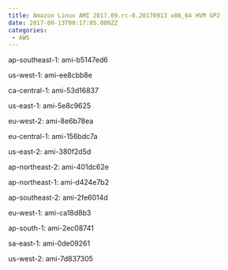 ```yaml
---
title: Amazon Linux AMI 2017.09.rc-0.20170913 x86_64 HVM GP2
date: 2017-09-13T00:17:05.000ZZ
categories:
 - AWS
---
```


ap-southeast-1: ami-b5147ed6

us-west-1: ami-ee8cbb8e

ca-central-1: ami-53d16837

us-east-1: ami-5e8c9625

eu-west-2: ami-8e6b78ea

eu-central-1: ami-156bdc7a

us-east-2: ami-380f2d5d

ap-northeast-2: ami-401dc62e

ap-northeast-1: ami-d424e7b2

ap-southeast-2: ami-2fe6014d

eu-west-1: ami-ca18d8b3

ap-south-1: ami-2ec08741

sa-east-1: ami-0de09261

us-west-2: ami-7d837305

